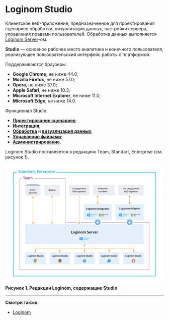 # Loginom Studio

Клиентское веб-приложение, предназначенное для проектирования сценариев обработки, визуализации данных, настройки сервера, управления правами пользователей. Обработка данных выполняется [Loginom Server]()-ом.

**Studio** — основное рабочее место аналитика и конечного пользователя, реализующее пользовательский интерфейс работы с платформой.

Поддерживаются браузеры:

* **Google Chrome**, не ниже 44.0;
* **Mozilla Firefox**, не ниже 57.0;
* **Opera**, не ниже 37.0;
* **Apple Safari**, не ниже 10.3;
* **Microsoft Internet Explorer**, не ниже 11.0;
* **Microsoft Edge**, не ниже 14.0.

Функционал Studio:

* [**Проектирование сценариев**](./scenario/README.md);
* [**Интеграция**](./integration/README.md);
* [**Обработка**](./processors/README.md) и [**визуализация данных**](./visualization/README.md);
* [**Управление файлами**](./location_user_files.md);
* [**Администрирование**](./admin/README.md).

Loginom Studio поставляется в редакциях Team, Standart, Enterprise (см. рисунок 1).

![Редакции Loginom](./introduction-1.png)
**Рисунок 1. Редакции Loginom, содержащие Studio**

-----

**Смотри также:**

* [Loginom]()